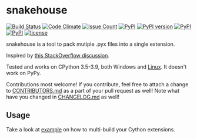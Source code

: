 snakehouse
==========
[![Build Status](https://travis-ci.org/smok-serwis/snakehouse.svg)](https://travis-ci.org/smok-serwis/snakehouse)
[![Code Climate](https://codeclimate.com/github/smok-serwis/snakehouse/badges/gpa.svg)](https://codeclimate.com/github/smok-serwis/snakehouse)
[![Issue Count](https://codeclimate.com/github/smok-serwis/snakehouse/badges/issue_count.svg)](https://codeclimate.com/github/smok-serwis/snakehouse)
[![PyPI](https://img.shields.io/pypi/pyversions/snakehouse.svg)](https://pypi.python.org/pypi/snakehouse)
[![PyPI version](https://badge.fury.io/py/snakehouse.svg)](https://badge.fury.io/py/snakehouse)
[![PyPI](https://img.shields.io/pypi/implementation/snakehouse.svg)](https://pypi.python.org/pypi/snakehouse)
[![PyPI](https://img.shields.io/pypi/wheel/snakehouse.svg)]()
[![license](https://img.shields.io/github/license/mashape/apistatus.svg)]()

snakehouse is a tool to pack mutiple .pyx files
into a single extension.

Inspired by [this StackOverflow discussion](https://stackoverflow.com/questions/30157363/collapse-multiple-submodules-to-one-cython-extension).

Tested and works on CPython 3.5-3.9, 
both Windows and [Linux](https://travis-ci.org/github/smok-serwis/snakehouse).
It doesn't work on PyPy.

Contributions most welcome! If you contribute, feel free to attach
a change to [CONTRIBUTORS.md](/CONTRIBUTORS.md) as 
a part of your pull request as well!
Note what have you changed in
[CHANGELOG.md](/CHANGELOG.md) as well!

Usage
-----
Take a look at [example](example/) on how to multi-build your Cython extensions.
